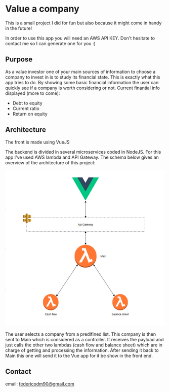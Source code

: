 # Value a company

This is a small project I did for fun but also because it might come in handy in the future!

In order to use this app you will need an AWS API KEY. Don't hesitate to contact me so I can generate one for you :)

## Purpose

As a value investor one of your main sources of information to choose a company to invest in is to study its financial state.
This is exactly what this app tries to do. By showing some basic financial information the user can quickly see if a company is worth considering or not.
Current finantial info displayed (more to come):
- Debt to equity
- Current ratio
- Return on equity

## Architecture

The front is made using VueJS

The backend is divided in several microservices coded in NodeJS. For this app I've used AWS lambda and API Gateway. The schema below gives an overview of the architecture of this project:

![alt text](https://github.com/Martfed/value_a_company/blob/main/value%20a%20company%20arch.png)

The user selects a company from a predifined list. This company is then sent to Main which is considered as a controller. It receives the payload and just calls the other two lambdas (cash flow and balance sheet) which are in charge of getting and processing the information. After sending it back to Main this one will send it to the Vue app for it be show in the front end.

## Contact

email: federicodm90@gmail.com
